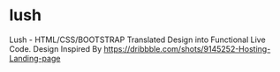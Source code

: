 # lush
Lush - HTML/CSS/BOOTSTRAP
Translated Design into Functional Live Code.
Design Inspired By https://dribbble.com/shots/9145252-Hosting-Landing-page
